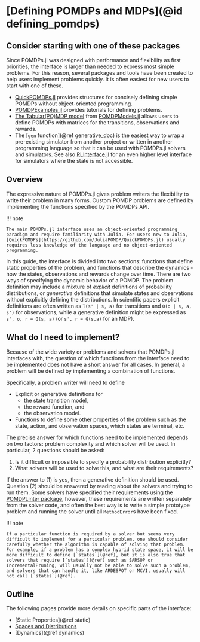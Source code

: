 # [Defining POMDPs and MDPs](@id defining_pomdps)

## Consider starting with one of these packages

Since POMDPs.jl was designed with performance and flexibility as first priorities, the interface is larger than needed to express most simple problems. For this reason, several packages and tools have been created to help users implement problems quickly. It is often easiest for new users to start with one of these.

- [QuickPOMDPs.jl](https://github.com/JuliaPOMDP/QuickPOMDPs.jl) provides structures for concisely defining simple POMDPs without object-oriented programming.
- [POMDPExamples.jl](https://github.com/JuliaPOMDP/POMDPExamples.jl) provides tutorials for defining problems. 
- [The Tabular(PO)MDP model](https://github.com/JuliaPOMDP/POMDPExamples.jl/blob/master/notebooks/Defining-a-tabular-POMDP.ipynb) from [POMDPModels.jl](https://github.com/JuliaPOMDP/POMDPModels.jl) allows users to define POMDPs with matrices for the transitions, observations and rewards.
- The [`gen` function](@ref generative_doc) is the easiest way to wrap a pre-existing simulator from another project or written in another programming language so that it can be used with POMDPs.jl solvers and simulators. See also [RLInterface.jl](https://github.com/JuliaPOMDP/RLInterface.jl) for an even higher level interface for simulators where the state is not accessible.

## Overview

The expressive nature of POMDPs.jl gives problem writers the flexibility to write their problem in many forms.
Custom POMDP problems are defined by implementing the functions specified by the POMDPs API.

!!! note

    The main POMDPs.jl interface uses an object-oriented programming paradigm and require familiarity with Julia. For users new to Julia, [QuickPOMDPs](https://github.com/JuliaPOMDP/QuickPOMDPs.jl) usually requires less knowledge of the language and no object-oriented programming.

In this guide, the interface is divided into two sections: functions that define static properties of the problem, and functions that describe the dynamics - how the states, observations and rewards change over time. There are two ways of specifying the dynamic behavior of a POMDP. The problem definition may include a mixture of *explicit* definitions of probability distributions, or *generative* definitions that simulate states and observations without explicitly defining the distributions. In scientific papers explicit definitions are often written as ``T(s' | s, a)`` for transitions and ``O(o | s, a, s')`` for observations, while a generative definition might be expressed as ``s', o, r = G(s, a)`` (or ``s', r = G(s,a)`` for an MDP).

## What do I need to implement?

Because of the wide variety or problems and solvers that POMDPs.jl interfaces with, the question of which functions from the interface need to be implemented does not have a short answer for all cases. In general, a problem will be defined by implementing a combination of functions.

Specifically, a problem writer will need to define
- Explicit or generative definitions for 
    - the state transition model,
    - the reward function, and
    - the observation model.
- Functions to define some other properties of the problem such as the state, action, and observation spaces, which states are terminal, etc.

The precise answer for which functions need to be implemented depends on two factors: problem complexity and which solver will be used.
In particular, 2 questions should be asked:
1. Is it difficult or impossible to specify a probability distribution explicitly?
2. What solvers will be used to solve this, and what are their requirements?

If the answer to (1) is yes, then a generative definition should be used. Question (2) should be answered by reading about the solvers and trying to run them. Some solvers have specified their requirements using the [POMDPLinter package](https://github.com/JuliaPOMDP/POMDPLinter.jl), however, these requirements are written separately from the solver code, and often the best way is to write a simple prototype problem and running the solver until all `MethodError`s have been fixed.

!!! note

    If a particular function is required by a solver but seems very difficult to implement for a particular problem, one should consider carefully whether the algorithm is capable of solving that problem. For example, if a problem has a complex hybrid state space, it will be more difficult to define [`states`](@ref), but it is also true that solvers that require [`states`](@ref) such as SARSOP or IncrementalPruning, will usually not be able to solve such a problem, and solvers that can handle it, like ARDESPOT or MCVI, usually will not call [`states`](@ref).

## Outline

The following pages provide more details on specific parts of the interface:

- [Static Properties](@ref static)
- [Spaces and Distributions](@ref)
- [Dynamics](@ref dynamics)
